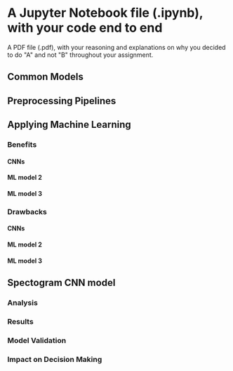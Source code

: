 # A Jupyter Notebook file (.ipynb), with your code end to end

A PDF file (.pdf), with your reasoning and explanations on why you decided to do "A" and not "B" throughout your assignment.

## Common Models

## Preprocessing Pipelines

## Applying Machine Learning

### Benefits

#### CNNs

#### ML model 2

#### ML model 3

### Drawbacks

#### CNNs

#### ML model 2

#### ML model 3

## Spectogram CNN model

### Analysis

### Results

### Model Validation

### Impact on Decision Making
